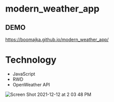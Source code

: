 # modern_weather_app

## DEMO 
https://boomajka.github.io/modern_weather_app/

# Technology
- JavaScript
- RWD
- OpenWeather API

![Screen Shot 2021-12-12 at 2 03 48 PM](https://user-images.githubusercontent.com/80685266/145727708-13c79976-1778-43df-a822-a8b8efa76460.png)
